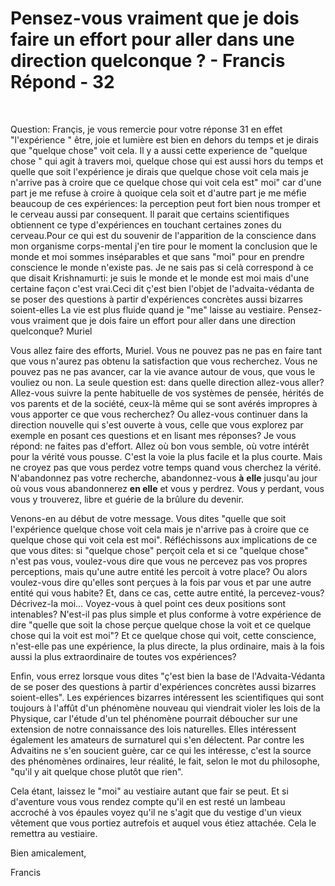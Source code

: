 # Pensez-vous vraiment que je dois faire un effort pour aller dans une direction quelconque ? - Francis Répond - 32

&nbsp; 

Question: Fran&ccedil;is, je vous remercie pour votre r&eacute;ponse 31 en effet &quot;l'exp&eacute;rience &quot; &ecirc;tre, joie et lumi&egrave;re est bien en dehors du temps et je dirais que &quot;quelque chose&quot; voit cela. Il y a aussi cette experience de &quot;quelque chose &quot; qui agit &agrave; travers moi, quelque chose qui est aussi hors du temps et quelle que soit l'exp&eacute;rience je dirais que quelque chose voit cela mais je n'arrive pas &agrave; croire que ce quelque chose qui voit cela est&quot; moi&quot; car d'une part je me refuse &agrave; croire &agrave; quoique cela soit et d'autre part je me m&eacute;fie beaucoup de ces exp&eacute;riences: la perception peut fort bien nous tromper et le cerveau aussi par consequent. Il parait que certains scientifiques obtiennent ce type d'exp&eacute;riences en touchant certaines zones du cerveau.Pour ce qui est du souvenir de l'apparition de la conscience dans mon organisme corps-mental j'en tire pour le moment la conclusion que le monde et moi sommes ins&eacute;parables et que sans &quot;moi&quot; pour en prendre conscience le monde n'existe pas. Je ne sais pas si cel&agrave; correspond &agrave; ce que disait Krishnamurti: je suis le monde et le monde est moi mais d'une certaine fa&ccedil;on c'est vrai.Ceci dit &ccedil;'est bien l'objet de l'advaita-v&eacute;danta de se poser des questions &agrave; partir d'exp&eacute;riences concr&egrave;tes aussi bizarres soient-elles La vie est plus fluide quand je &quot;me&quot; laisse au vestiaire. Pensez-vous vraiment que je dois faire un effort pour aller dans une direction quelconque? Muriel

Vous allez faire des efforts, Muriel. Vous ne pouvez pas ne pas en faire tant que vous n'aurez pas obtenu la satisfaction que vous recherchez. Vous ne pouvez pas ne pas avancer, car la vie avance autour de vous, que vous le vouliez ou non. La seule question est: dans quelle direction allez-vous aller? Allez-vous suivre la pente habituelle de vos syst&egrave;mes de pens&eacute;e, h&eacute;rit&eacute;s de vos parents et de la soci&eacute;t&eacute;, ceux-l&agrave; m&ecirc;me qui se sont av&eacute;r&eacute;s impropres &agrave; vous apporter ce que vous recherchez? Ou allez-vous continuer dans la direction nouvelle qui s'est ouverte &agrave; vous, celle que vous explorez par exemple en posant ces questions et en lisant mes r&eacute;ponses? Je vous r&eacute;pond: ne faites pas d'effort. Allez o&ugrave; bon vous semble, o&ugrave; votre int&eacute;r&ecirc;t pour la v&eacute;rit&eacute; vous pousse. C'est la voie la plus facile et la plus courte. Mais ne croyez pas que vous perdez votre temps quand vous cherchez la v&eacute;rit&eacute;. N'abandonnez pas votre recherche, abandonnez-vous **&agrave;** **elle** jusqu'au jour o&ugrave; vous vous abandonnerez **en elle** et vous y perdrez. Vous y perdant, vous vous y trouverez, libre et gu&eacute;rie de la br&ucirc;lure du devenir.

Venons-en au d&eacute;but de votre message. Vous dites &quot;quelle que soit l'exp&eacute;rience quelque chose voit cela mais je n'arrive pas &agrave; croire que ce quelque chose qui voit cela est moi&quot;. R&eacute;fl&eacute;chissons aux implications de ce que vous dites: si &quot;quelque chose&quot; per&ccedil;oit cela et si ce &quot;quelque chose&quot; n'est pas vous, voulez-vous dire que vous ne percevez pas vos propres perceptions, mais qu'une autre entit&eacute; les percoit &agrave; votre place? Ou alors voulez-vous dire qu'elles sont per&ccedil;ues &agrave; la fois par vous et par une autre entit&eacute; qui vous habite? Et, dans ce cas, cette autre entit&eacute;, la percevez-vous? D&eacute;crivez-la moi... Voyez-vous &agrave; quel point ces deux positions sont intenables? N'est-il pas plus simple et plus conforme &agrave; votre exp&eacute;rience de dire &quot;quelle que soit la chose per&ccedil;ue quelque chose la voit et ce quelque chose qui la voit est moi&quot;? Et ce quelque chose qui voit, cette conscience, n'est-elle pas une exp&eacute;rience, la plus directe, la plus ordinaire, mais &agrave; la fois aussi la plus extraordinaire de toutes vos exp&eacute;riences?

Enfin, vous errez lorsque vous dites &quot;&ccedil;'est bien la base de l'Advaita-V&eacute;danta de se poser des questions &agrave; partir d'exp&eacute;riences concr&egrave;tes aussi bizarres soient-elles&quot;. Les exp&eacute;riences bizarres int&eacute;ressent les scientifiques qui sont toujours &agrave; l'aff&ucirc;t d'un ph&eacute;nom&egrave;ne nouveau qui viendrait violer les lois de la Physique, car l'&eacute;tude d'un tel ph&eacute;nom&egrave;ne pourrait d&eacute;boucher sur une extension de notre connaissance des lois naturelles. Elles int&eacute;ressent &eacute;galement les amateurs de surnaturel qui s'en d&eacute;lectent. Par contre les Advaitins ne s'en soucient gu&egrave;re, car ce qui les int&eacute;resse, c'est la source des ph&eacute;nom&egrave;nes ordinaires, leur r&eacute;alit&eacute;, le fait, selon le mot du philosophe, &quot;qu'il y ait quelque chose plut&ocirc;t que rien&quot;.

Cela &eacute;tant, laissez le &quot;moi&quot; au vestiaire autant que fair se peut. Et si d'aventure vous vous rendez compte qu'il en est rest&eacute; un lambeau accroch&eacute; &agrave; vos &eacute;paules voyez qu'il ne s'agit que du vestige d'un vieux v&ecirc;tement que vous portiez autrefois et auquel vous &eacute;tiez attach&eacute;e. Cela le remettra au vestiaire.

Bien amicalement,

Francis

